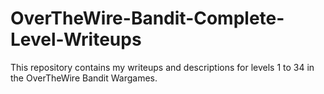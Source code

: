 # OverTheWire-Bandit-Complete-Level-Writeups
This repository contains my writeups and descriptions for levels 1 to 34 in the OverTheWire Bandit Wargames.
